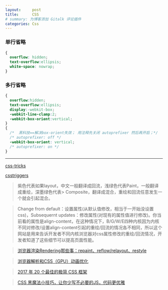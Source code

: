 ```yaml
---
layout:     post
title:      CSS
# summary: 为博客添加 Gitalk 评论插件
categories: Css
---
```


### 单行省略
```css
{
  overflow: hidden;   
  text-overflow:ellipsis;   
  white-space: nowrap;   
}
```

### 多行省略

```css
{
  overflow:hidden;
  text-overflow:ellipsis;
  display:-webkit-box;
  -webkit-line-clamp:2;
  -webkit-box-orient:vertical;
}
{
  /*  黑科技==解决box-orient失效； 用注释先关闭 autoprefixer 然后再开启；*/
  /* autoprefixer: off */  
  -webkit-box-orient: vertical;  
  /* autoprefixer: on */  
}
```



*******************************************

[css-tricks](https://css-tricks.com/)    

[csstriggers](https://css-tricks.com/css-triggers/)

> 紫色代表如果layout，中文一般翻译成回流，浅绿色代表Paint，一般翻译成重绘，深墨绿色代表>  Composite，翻译成混合，重绘和回流任意发生一个就会引起混合。

> Change from default：设置属性(从默认值修改，相当于一开始没设置css)，Subsequernt updates：修改属性(对现有的属性值进行修改)。你当前看的属性是align-content，在这种情况下，B/G/W/E四种内核因为内核不同对修改/设置align-content引起的重绘/回流的情况各不相同，所以这个网站是用来告诉开发者不同内核浏览器对css属性修改的重绘/回流情况，开发者知道了这些细节可以提高页面性能。

> [浏览器渲染Rendering那些事：repaint、reflow/relayout、restyle](http://www.cnblogs.com/ihardcoder/articles/3927709.html)  

> [浏览器解析和CSS（GPU）动画优化](https://css-tricks.com/css-triggers/)

> [2017 年 20 个最佳的极简 CSS 框架](https://zhuanlan.zhihu.com/p/27767048)

> [CSS 黑魔法小技巧，让你少写不必要的JS，代码更优雅](https://github.com/jawil/blog/issues/29)